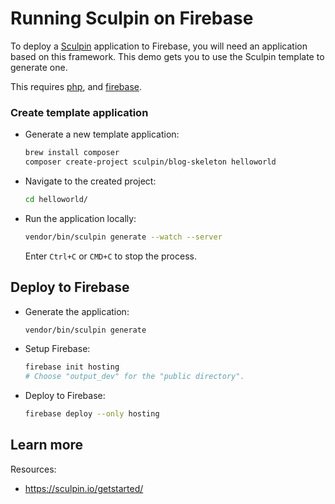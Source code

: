 # Running Sculpin on Firebase

<!--- Generated 2022-08-24 06:42:26.223741 -->

To deploy a [Sculpin](https://sculpin.io) application to Firebase, you will need an application
based on this framework. This demo gets you to use the Sculpin template to generate one. 

This requires [php](https://www.php.net/manual/en/install.php), and [firebase](https://cloud.google.com/firestore/docs/client/get-firebase).


### Create template application


* Generate a new template application: 

    ```bash
    brew install composer
    composer create-project sculpin/blog-skeleton helloworld

    ```




* Navigate to the created project:

    ```bash
    cd helloworld/
    ```

* Run the application locally:

    ```bash
    vendor/bin/sculpin generate --watch --server
    ```

    

    Enter `Ctrl+C` or `CMD+C` to stop the process.




## Deploy to Firebase

* Generate the application: 

    ```bash
    vendor/bin/sculpin generate
    ```

* Setup Firebase: 

    ```bash
    firebase init hosting
    # Choose "output_dev" for the "public directory".
    ```

* Deploy to Firebase: 

    ```bash
    firebase deploy --only hosting
    ```



## Learn more

Resources: 

- https://sculpin.io/getstarted/
